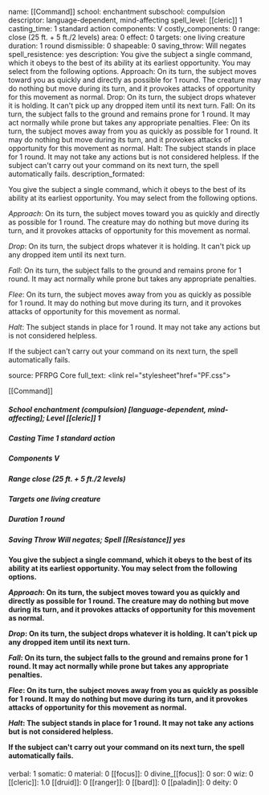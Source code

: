 name: [[Command]]
school: enchantment
subschool: compulsion
descriptor: language-dependent, mind-affecting
spell_level: [[cleric]] 1
casting_time: 1 standard action
components: V
costly_components: 0
range: close (25 ft. + 5 ft./2 levels)
area: 0
effect: 0
targets: one living creature
duration: 1 round
dismissible: 0
shapeable: 0
saving_throw: Will negates
spell_resistence: yes
description: You give the subject a single command, which it obeys to the best of its ability at its earliest opportunity. You may select from the following options. Approach: On its turn, the subject moves toward you as quickly and directly as possible for 1 round. The creature may do nothing but move during its turn, and it provokes attacks of opportunity for this movement as normal. Drop: On its turn, the subject drops whatever it is holding. It can't pick up any dropped item until its next turn. Fall: On its turn, the subject falls to the ground and remains prone for 1 round. It may act normally while prone but takes any appropriate penalties. Flee: On its turn, the subject moves away from you as quickly as possible for 1 round. It may do nothing but move during its turn, and it provokes attacks of opportunity for this movement as normal. Halt: The subject stands in place for 1 round. It may not take any actions but is not considered helpless. If the subject can't carry out your command on its next turn, the spell automatically fails.
description_formated: <p>You give the subject a single command, which it obeys to the best of its ability at its earliest opportunity. You may select from the following options.</p><p><i>Approach</i>: On its turn, the subject moves toward you as quickly and directly as possible for 1 round. The creature may do nothing but move during its turn, and it provokes attacks of opportunity for this movement as normal.</p><p><i>Drop</i>: On its turn, the subject drops whatever it is holding. It can't pick up any dropped item until its next turn.</p><p><i>Fall</i>: On its turn, the subject falls to the ground and remains prone for 1 round. It may act normally while prone but takes any appropriate penalties.</p><p><i>Flee</i>: On its turn, the subject moves away from you as quickly as possible for 1 round. It may do nothing but move during its turn, and it provokes attacks of opportunity for this movement as normal.</p><p><i>Halt</i>: The subject stands in place for 1 round. It may not take any actions but is not considered helpless.</p><p>If the subject can't carry out your command on its next turn, the spell automatically fails.</p>
source: PFRPG Core
full_text: <link rel="stylesheet"href="PF.css"><div class="heading"><p class="alignleft">[[Command]]</p><div style="clear: both;"></div></div><div><h5><b>School </b>enchantment (compulsion) [language-dependent, mind-affecting]; <b>Level </b>[[cleric]] 1</h5><h5><b>Casting Time </b>1 standard action</h5><h5><b>Components </b>V</h5><h5><b>Range </b>close (25 ft. + 5 ft./2 levels)</h5><h5><b>Targets </b> one living creature</h5><h5><b>Duration </b>1 round</h5><h5><b>Saving Throw </b>Will negates; <b>Spell [[Resistance]] </b>yes</h5></div><div><h4><p>You give the subject a single command, which it obeys to the best of its ability at its earliest opportunity. You may select from the following options.</p><p><i>Approach</i>: On its turn, the subject moves toward you as quickly and directly as possible for 1 round. The creature may do nothing but move during its turn, and it provokes attacks of opportunity for this movement as normal.</p><p><i>Drop</i>: On its turn, the subject drops whatever it is holding. It can't pick up any dropped item until its next turn.</p><p><i>Fall</i>: On its turn, the subject falls to the ground and remains prone for 1 round. It may act normally while prone but takes any appropriate penalties.</p><p><i>Flee</i>: On its turn, the subject moves away from you as quickly as possible for 1 round. It may do nothing but move during its turn, and it provokes attacks of opportunity for this movement as normal.</p><p><i>Halt</i>: The subject stands in place for 1 round. It may not take any actions but is not considered helpless.</p><p>If the subject can't carry out your command on its next turn, the spell automatically fails.</p></h4></div>
verbal: 1
somatic: 0
material: 0
[[focus]]: 0
divine_[[focus]]: 0
sor: 0
wiz: 0
[[cleric]]: 1.0
[[druid]]: 0
[[ranger]]: 0
[[bard]]: 0
[[paladin]]: 0
deity: 0
